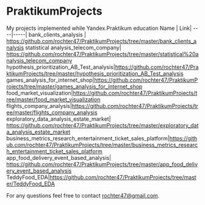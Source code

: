 # PraktikumProjects
My projects implemented while Yandex.Praktikum education
Name | Link|
----|-----|
bank_clients_analysis | https://github.com/rochter47/PraktikumProjects/tree/master/bank_clients_analysis
statistical analysis_telecom_company| https://github.com/rochter47/PraktikumProjects/tree/master/statistical%20analysis_telecom_company
hypothesis_prioritization_AB_Test_analysis|https://github.com/rochter47/PraktikumProjects/tree/master/hypothesis_prioritization_AB_Test_analysis
games_analysis_for_internet_shop|https://github.com/rochter47/PraktikumProjects/tree/master/games_analysis_for_internet_shop
food_market_visualization|https://github.com/rochter47/PraktikumProjects/tree/master/food_market_visualization
flights_company_analysis|https://github.com/rochter47/PraktikumProjects/tree/master/flights_company_analysis
exploratory_data_analysis_estate_market| https://github.com/rochter47/PraktikumProjects/tree/master/exploratory_data_analysis_estate_market
business_metrics_research_entertainment_ticket_sales_platform|https://github.com/rochter47/PraktikumProjects/tree/master/business_metrics_research_entertainment_ticket_sales_platform 
app_food_delivery_event_based_analysis| https://github.com/rochter47/PraktikumProjects/tree/master/app_food_delivery_event_based_analysis
TeddyFood_EDA|https://github.com/rochter47/PraktikumProjects/tree/master/TeddyFood_EDA

For any questions feel free to contact  rochter47@gmail.com.
